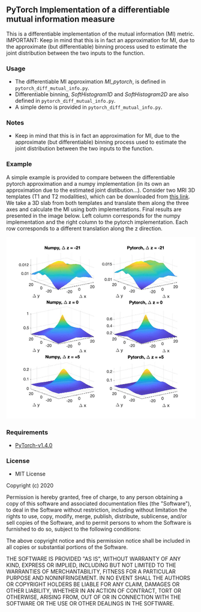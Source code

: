 ## PyTorch Implementation of a differentiable mutual information measure
This is a differentiable implementation of the mutual information (MI) metric.  
IMPORTANT: Keep in mind that this is in fact an approximation for MI, due to the approximate (but differentiable) binning process used to estimate the joint 
distribution between the two inputs to the function. 

### Usage
* The differentiable MI approximation *MI_pytorch*, is defined in `pytorch_diff_mutual_info.py`.  
* Differentiable binning, *SoftHistogram1D* and *SoftHistogram2D* are also defined in `pytorch_diff_mutual_info.py`.  
* A simple demo is provided in `pytorch_diff_mutual_info.py`. 

### Notes
* Keep in mind that this is in fact an approximation for MI, due to the approximate (but differentiable) binning process used to estimate the joint 
distribution between the two inputs to the function. 

### Example
A simple example is provided to compare between the differentiable pytorch approximation and a numpy implementation (in its own an approximation due to the estimated joint distibution...). Consider two MRI 3D templates (T1 and T2 modalities), which can be downloaded from [this link](http://nist.mni.mcgill.ca/?p=947). We take a 3D slab from both templates and translate them along the three axes and calculate the MI using both implementations. Final results are presented in the image below. Left column corresponds for the numpy implementation and the right column to the pytorch implementation. Each row corresponds to a different translation along the z direction. 

![Comparison](Comparison.jpg)

### Requirements
* [PyTorch-v1.4.0](http://pytorch.org/docs/1.4.0/)

### License 
* MIT License

Copyright (c) 2020 

Permission is hereby granted, free of charge, to any person obtaining a copy
of this software and associated documentation files (the "Software"), to deal
in the Software without restriction, including without limitation the rights
to use, copy, modify, merge, publish, distribute, sublicense, and/or sell
copies of the Software, and to permit persons to whom the Software is
furnished to do so, subject to the following conditions:

The above copyright notice and this permission notice shall be included in all
copies or substantial portions of the Software.

THE SOFTWARE IS PROVIDED "AS IS", WITHOUT WARRANTY OF ANY KIND, EXPRESS OR
IMPLIED, INCLUDING BUT NOT LIMITED TO THE WARRANTIES OF MERCHANTABILITY,
FITNESS FOR A PARTICULAR PURPOSE AND NONINFRINGEMENT. IN NO EVENT SHALL THE
AUTHORS OR COPYRIGHT HOLDERS BE LIABLE FOR ANY CLAIM, DAMAGES OR OTHER
LIABILITY, WHETHER IN AN ACTION OF CONTRACT, TORT OR OTHERWISE, ARISING FROM,
OUT OF OR IN CONNECTION WITH THE SOFTWARE OR THE USE OR OTHER DEALINGS IN THE
SOFTWARE.